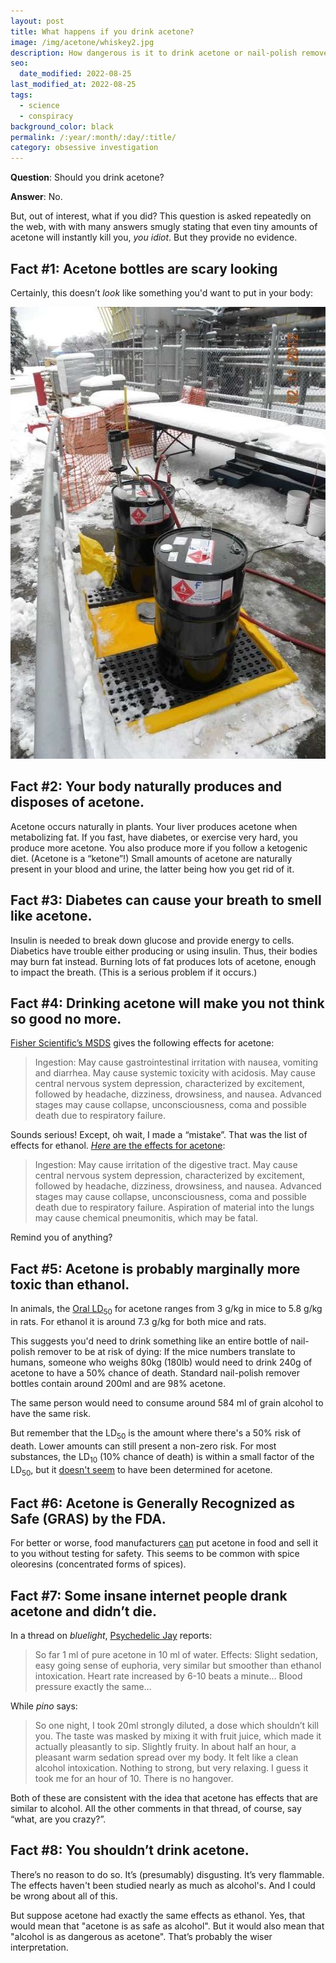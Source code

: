 ```yaml
---
layout: post
title: What happens if you drink acetone?
image: /img/acetone/whiskey2.jpg
description: How dangerous is it to drink acetone or nail-polish remover? Here's the key scientific facts, compared to ethanol.
seo:
  date_modified: 2022-08-25
last_modified_at: 2022-08-25
tags:
  - science
  - conspiracy
background_color: black
permalink: /:year/:month/:day/:title/
category: obsessive investigation
---
```


**Question**: Should you drink acetone?

**Answer**: No.

But, out of interest, what if you did? This question is asked repeatedly on the web, with with many answers smugly stating that even tiny amounts of acetone will instantly kill you, *you idiot*. But they provide no evidence.

## Fact #1: Acetone bottles are scary looking

Certainly, this doesn’t *look* like something you'd want to put in your body:

<!--
![acetone barrels](/img/acetone/acetone.jpg)
-->

<img src="/img/acetone/acetone3.jpg" loading="lazy" alt="acetone barrels" width="542" height="723">

## Fact #2: Your body naturally produces and disposes of acetone.

Acetone occurs naturally in plants. Your liver produces acetone when metabolizing fat. If you fast, have diabetes, or exercise very hard, you produce more acetone. You also produce more if you follow a ketogenic diet. (Acetone is a “ketone”!) Small amounts of acetone are naturally present in your blood and urine, the latter being how you get rid of it.

## Fact #3: Diabetes can cause your breath to smell like acetone.

Insulin is needed to break down glucose and provide energy to cells. Diabetics have trouble either producing or using insulin. Thus, their bodies may burn fat instead. Burning lots of fat produces lots of acetone, enough to impact the breath. (This is a serious problem if it occurs.)

## Fact #4: Drinking acetone will make you not think so good no more.

[Fisher Scientific’s MSDS](https://fscimage.fishersci.com/msds/89308.htm) gives the following effects for acetone:

> Ingestion: May cause gastrointestinal irritation with nausea, vomiting and diarrhea. May cause systemic toxicity with acidosis. May cause central nervous system depression, characterized by excitement, followed by headache, dizziness, drowsiness, and nausea. Advanced stages may cause collapse, unconsciousness, coma and possible death due to respiratory failure. 

Sounds serious! Except, oh wait, I made a “mistake”. That was the list of effects for ethanol. [*Here* are the effects for acetone](https://www.durhamtech.edu/sites/default/files/safety_data_sheets/Optical/Acetone.htm):

> Ingestion: May cause irritation of the digestive tract. May cause central nervous system depression, characterized by excitement, followed by headache, dizziness, drowsiness, and nausea. Advanced stages may cause collapse, unconsciousness, coma and possible death due to respiratory failure. Aspiration of material into the lungs may cause chemical pneumonitis, which may be fatal.

Remind you of anything?

## Fact #5: Acetone is probably marginally more toxic than ethanol.

In animals, the [Oral LD<sub>50</sub>](https://en.wikipedia.org/wiki/Acetone) for acetone ranges from 3 g/kg in mice to 5.8 g/kg in rats. For ethanol it is around 7.3 g/kg for both mice and rats.

This suggests you'd need to drink something like an entire bottle of nail-polish remover to be at risk of dying: If the mice numbers translate to humans, someone who weighs 80kg (180lb) would need to drink 240g of acetone to have a 50% chance of death. Standard nail-polish remover bottles contain around 200ml and are 98% acetone.

The same person would need to consume around 584 ml of grain alcohol to have the same risk.

But remember that the LD<sub>50</sub> is the amount where there's a 50% risk of death. Lower amounts can still present a non-zero risk. For most substances, the LD<sub>10</sub> (10% chance of death) is within a small factor of the LD<sub>50</sub>, but it [doesn't seem](https://www.atsdr.cdc.gov/ToxProfiles/tp21.pdf) to have been determined for acetone.

## Fact #6: Acetone is Generally Recognized as Safe (GRAS) by the FDA.

For better or worse, food manufacturers [can](https://www.fda.gov/food/food-additives-petitions/food-additive-status-list) put acetone in food and sell it to you without testing for safety. This seems to be common with spice oleoresins (concentrated forms of spices).

## Fact #7: Some insane internet people drank acetone and didn’t die.

In a thread on *bluelight*, [Psychedelic Jay](https://www.bluelight.org/xf/threads/acetone-as-a-sedative.604805/) reports:

> So far 1 ml of pure acetone in 10 ml of water.
> Effects: Slight sedation, easy going sense of euphoria, very similar but smoother than ethanol intoxication.
> Heart rate increased by 6-10 beats a minute…
> Blood pressure exactly the same…

While *pino* says:

> So one night, I took 20ml strongly diluted, a dose which shouldn’t kill you. The taste was masked by mixing it with fruit juice, which made it actually pleasantly to sip. Slightly fruity.
> In about half an hour, a pleasant warm sedation spread over my body. It felt like a clean alcohol intoxication. Nothing to strong, but very relaxing. I guess it took me for an hour of 10. There is no hangover. 

Both of these are consistent with the idea that acetone has effects that are similar to alcohol. All the other comments in that thread, of course, say “what, are you crazy?”.

## Fact #8: You shouldn’t drink acetone.

There’s no reason to do so. It’s (presumably) disgusting. It’s very flammable. The effects haven't been studied nearly as much as alcohol's. And I could be wrong about all of this.

But suppose acetone had exactly the same effects as ethanol. Yes, that would mean that "acetone is as safe as alcohol". But it would also mean that "alcohol is as dangerous as acetone". That’s probably the wiser interpretation.

